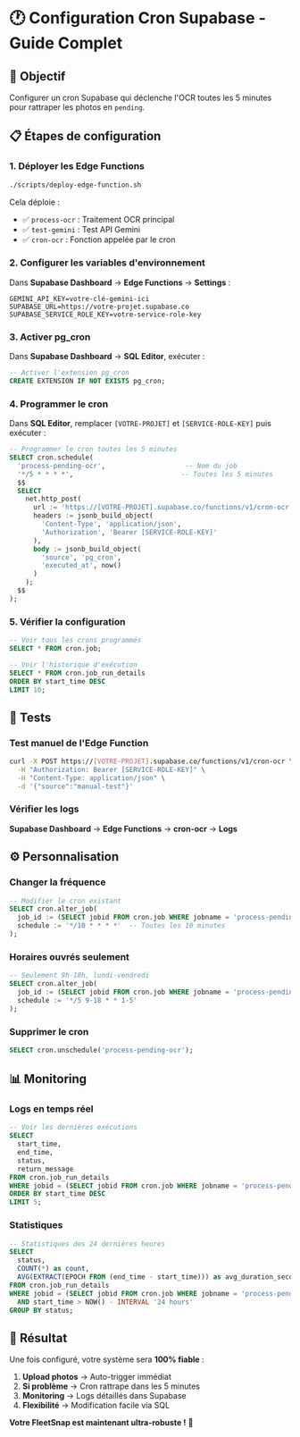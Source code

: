 # 🕐 Configuration Cron Supabase - Guide Complet

## 🎯 **Objectif**
Configurer un cron Supabase qui déclenche l'OCR toutes les 5 minutes pour rattraper les photos en `pending`.

## 📋 **Étapes de configuration**

### **1. Déployer les Edge Functions**
```bash
./scripts/deploy-edge-function.sh
```
Cela déploie :
- ✅ `process-ocr` : Traitement OCR principal
- ✅ `test-gemini` : Test API Gemini  
- ✅ `cron-ocr` : Fonction appelée par le cron

### **2. Configurer les variables d'environnement**
Dans **Supabase Dashboard** → **Edge Functions** → **Settings** :

```
GEMINI_API_KEY=votre-clé-gemini-ici
SUPABASE_URL=https://votre-projet.supabase.co
SUPABASE_SERVICE_ROLE_KEY=votre-service-role-key
```

### **3. Activer pg_cron**
Dans **Supabase Dashboard** → **SQL Editor**, exécuter :

```sql
-- Activer l'extension pg_cron
CREATE EXTENSION IF NOT EXISTS pg_cron;
```

### **4. Programmer le cron**
Dans **SQL Editor**, remplacer `[VOTRE-PROJET]` et `[SERVICE-ROLE-KEY]` puis exécuter :

```sql
-- Programmer le cron toutes les 5 minutes
SELECT cron.schedule(
  'process-pending-ocr',                    -- Nom du job
  '*/5 * * * *',                           -- Toutes les 5 minutes
  $$
  SELECT
    net.http_post(
      url := 'https://[VOTRE-PROJET].supabase.co/functions/v1/cron-ocr',
      headers := jsonb_build_object(
        'Content-Type', 'application/json',
        'Authorization', 'Bearer [SERVICE-ROLE-KEY]'
      ),
      body := jsonb_build_object(
        'source', 'pg_cron',
        'executed_at', now()
      )
    );
  $$
);
```

### **5. Vérifier la configuration**
```sql
-- Voir tous les crons programmés
SELECT * FROM cron.job;

-- Voir l'historique d'exécution
SELECT * FROM cron.job_run_details 
ORDER BY start_time DESC 
LIMIT 10;
```

## 🧪 **Tests**

### **Test manuel de l'Edge Function**
```bash
curl -X POST https://[VOTRE-PROJET].supabase.co/functions/v1/cron-ocr \
  -H "Authorization: Bearer [SERVICE-ROLE-KEY]" \
  -H "Content-Type: application/json" \
  -d '{"source":"manual-test"}'
```

### **Vérifier les logs**
**Supabase Dashboard** → **Edge Functions** → **cron-ocr** → **Logs**

## ⚙️ **Personnalisation**

### **Changer la fréquence**
```sql
-- Modifier le cron existant
SELECT cron.alter_job(
  job_id := (SELECT jobid FROM cron.job WHERE jobname = 'process-pending-ocr'),
  schedule := '*/10 * * * *'  -- Toutes les 10 minutes
);
```

### **Horaires ouvrés seulement**
```sql
-- Seulement 9h-18h, lundi-vendredi
SELECT cron.alter_job(
  job_id := (SELECT jobid FROM cron.job WHERE jobname = 'process-pending-ocr'),
  schedule := '*/5 9-18 * * 1-5'
);
```

### **Supprimer le cron**
```sql
SELECT cron.unschedule('process-pending-ocr');
```

## 📊 **Monitoring**

### **Logs en temps réel**
```sql
-- Voir les dernières exécutions
SELECT 
  start_time,
  end_time,
  status,
  return_message
FROM cron.job_run_details 
WHERE jobid = (SELECT jobid FROM cron.job WHERE jobname = 'process-pending-ocr')
ORDER BY start_time DESC 
LIMIT 5;
```

### **Statistiques**
```sql
-- Statistiques des 24 dernières heures
SELECT 
  status,
  COUNT(*) as count,
  AVG(EXTRACT(EPOCH FROM (end_time - start_time))) as avg_duration_seconds
FROM cron.job_run_details 
WHERE jobid = (SELECT jobid FROM cron.job WHERE jobname = 'process-pending-ocr')
  AND start_time > NOW() - INTERVAL '24 hours'
GROUP BY status;
```

## 🎯 **Résultat**

Une fois configuré, votre système sera **100% fiable** :

1. **Upload photos** → Auto-trigger immédiat
2. **Si problème** → Cron rattrape dans les 5 minutes  
3. **Monitoring** → Logs détaillés dans Supabase
4. **Flexibilité** → Modification facile via SQL

**Votre FleetSnap est maintenant ultra-robuste !** 🚀